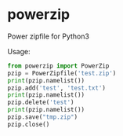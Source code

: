 # powerzip
Power zipfile for Python3


Usage:
```python
from powerzip import PowerZip
pzip = PowerZipfile('test.zip')
print(pzip.namelist())
pzip.add('test', 'test.txt')
print(pzip.namelist())
pzip.delete('test')
print(pzip.namelist())
pzip.save("tmp.zip")
pzip.close()
```
